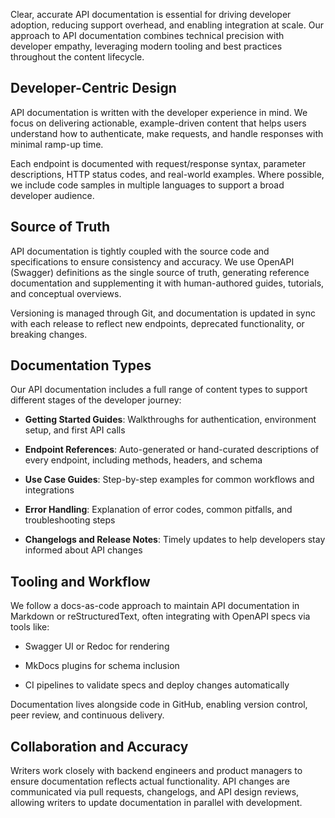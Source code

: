 Clear, accurate API documentation is essential for driving developer adoption, reducing support overhead, and enabling integration at scale. Our approach to API documentation combines technical precision with developer empathy, leveraging modern tooling and best practices throughout the content lifecycle.

## Developer-Centric Design
API documentation is written with the developer experience in mind. We focus on delivering actionable, example-driven content that helps users understand how to authenticate, make requests, and handle responses with minimal ramp-up time.

Each endpoint is documented with request/response syntax, parameter descriptions, HTTP status codes, and real-world examples. Where possible, we include code samples in multiple languages to support a broad developer audience.

## Source of Truth
API documentation is tightly coupled with the source code and specifications to ensure consistency and accuracy. We use OpenAPI (Swagger) definitions as the single source of truth, generating reference documentation and supplementing it with human-authored guides, tutorials, and conceptual overviews.

Versioning is managed through Git, and documentation is updated in sync with each release to reflect new endpoints, deprecated functionality, or breaking changes.

## Documentation Types
Our API documentation includes a full range of content types to support different stages of the developer journey:

* **Getting Started Guides**: Walkthroughs for authentication, environment setup, and first API calls

* **Endpoint References**: Auto-generated or hand-curated descriptions of every endpoint, including methods, headers, and schema

* **Use Case Guides**: Step-by-step examples for common workflows and integrations

* **Error Handling**: Explanation of error codes, common pitfalls, and troubleshooting steps

* **Changelogs and Release Notes**: Timely updates to help developers stay informed about API changes

## Tooling and Workflow
We follow a docs-as-code approach to maintain API documentation in Markdown or reStructuredText, often integrating with OpenAPI specs via tools like:

* Swagger UI or Redoc for rendering

* MkDocs plugins for schema inclusion

* CI pipelines to validate specs and deploy changes automatically

Documentation lives alongside code in GitHub, enabling version control, peer review, and continuous delivery.

## Collaboration and Accuracy
Writers work closely with backend engineers and product managers to ensure documentation reflects actual functionality. API changes are communicated via pull requests, changelogs, and API design reviews, allowing writers to update documentation in parallel with development.
